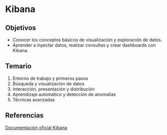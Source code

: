 # Kibana

## Objetivos

- Conocer los conceptos básicos de visualización y exploración de datos.
- Aprender a inyectar datos, realizar consultas y crear dashboards con Kibana.

## Temario

1. Entorno de trabajo y primeros pasos
2. Búsqueda y visualización de datos
3. Interacción, presentación y distribución
4. Aprendizaje automático y detección de anomalías
5. Técnicas avanzadas

## Referencias

[Documentación oficial Kibana](https://www.elastic.co/guide/en/kibana/current/index.html)